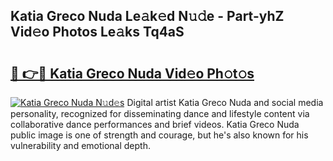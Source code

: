 ## Katia Greco Nuda Le𝚊k𝚎d N𝚞𝚍e - Part-yhZ Vid𝚎o Photos Le𝚊ks Tq4aS

# <h2><a href="http://fbfcefb.evod.top/?m=Katia+Greco+Nuda">🔗 👉🔴 Katia Greco Nuda Vid𝚎o Ph𝚘t𝚘s</a></h2>

[![Katia Greco Nuda N𝚞d𝚎s](https://i.imgur.com/8V9OHl7.gif)](http://fbfcefb.evod.top/?m=Katia+Greco+Nuda)
Digital artist Katia Greco Nuda and social media personality, recognized for disseminating dance and lifestyle content via collaborative dance performances and brief videos. Katia Greco Nuda public image is one of strength and courage, but he's also known for his vulnerability and emotional depth. 
